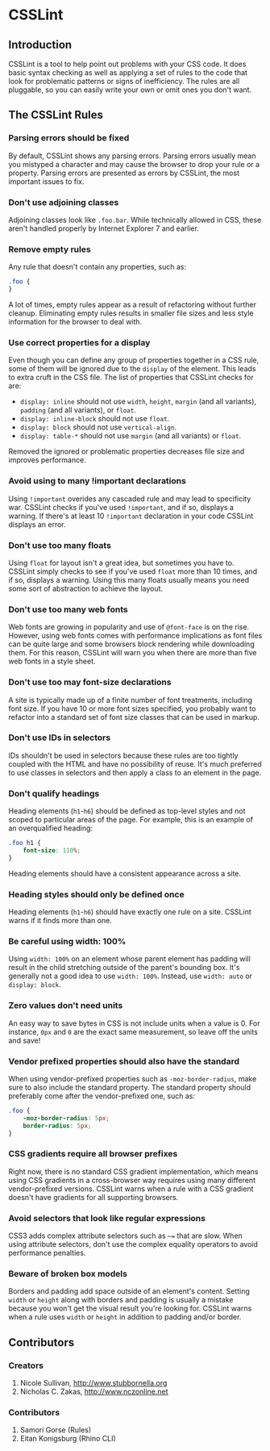 # CSSLint

## Introduction

CSSLint is a tool to help point out problems with your CSS code. It does basic syntax checking as well as applying a set of rules to the code that look for problematic patterns or signs of inefficiency. The rules are all pluggable, so you can easily write your own or omit ones you don't want.

## The CSSLint Rules

### Parsing errors should be fixed

By default, CSSLint shows any parsing errors. Parsing errors usually mean you mistyped a character and may cause the browser to drop your rule or a property. Parsing errors are presented as errors by CSSLint, the most important issues to fix.

### Don't use adjoining classes

Adjoining classes look like `.foo.bar`. While technically allowed in CSS, these aren't handled properly by Internet Explorer 7 and earlier.

### Remove empty rules

Any rule that doesn't contain any properties, such as:

```css
.foo {
}
```
    
A lot of times, empty rules appear as a result of refactoring without further cleanup. Eliminating empty rules results in smaller file sizes and less style information for the browser to deal with.

### Use correct properties for a display

Even though you can define any group of properties together in a CSS rule, some of them will be ignored due to the `display` of the element. This leads to extra cruft in the CSS file. The list of properties that CSSLint checks for are:

* `display: inline` should not use `width`, `height`, `margin` (and all variants), `padding` (and all variants), or `float`.
* `display: inline-block` should not use `float`.
* `display: block` should not use `vertical-align`.
* `display: table-*` should not use `margin` (and all variants) or `float`.

Removed the ignored or problematic properties decreases file size and improves performance.

### Avoid using to many !important declarations

Using `!important` overides any cascaded rule and may lead to specificity war. CSSLint checks if you've used `!important`, and if so, displays a warning. If there's at least 10 `!important` declaration in your code CSSLint displays an error.

### Don't use too many floats

Using `float` for layout isn't a great idea, but sometimes you have to. CSSLint simply checks to see if you've used `float` more than 10 times, and if so, displays a warning. Using this many floats usually means you need some sort of abstraction to achieve the layout.

### Don't use too many web fonts

Web fonts are growing in popularity and use of `@font-face` is on the rise. However, using web fonts comes with performance implications as font files can be quite large and some browsers block rendering while downloading them. For this reason, CSSLint will warn you when there are more than five web fonts in a style sheet.

### Don't use too may font-size declarations

A site is typically made up of a finite number of font treatments, including font size. If you have 10 or more font sizes specified, you probably want to refactor into a standard set of font size classes that can be used in markup.

### Don't use IDs in selectors

IDs shouldn't be used in selectors because these rules are too tightly coupled with the HTML and have no possibility of reuse. It's much preferred to use classes in selectors and then apply a class to an element in the page.

### Don't qualify headings

Heading elements (`h1`-`h6`) should be defined as top-level styles and not scoped to particular areas of the page. For example, this is an example of an overqualified heading:

```css
.foo h1 {
    font-size: 110%;
}
```

Heading elements should have a consistent appearance across a site.

### Heading styles should only be defined once

Heading elements (`h1`-`h6`) should have exactly one rule on a site. CSSLint warns if it finds more than one.

### Be careful using width: 100%

Using `width: 100%` on an element whose parent element has padding will result in the child stretching outside of the parent's bounding box. It's generally not a good idea to use `width: 100%`. Instead, use `width: auto` or `display: block`.

### Zero values don't need units

An easy way to save bytes in CSS is not include units when a value is 0. For instance, `0px` and `0` are the exact same measurement, so leave off the units and save!

### Vendor prefixed properties should also have the standard

When using vendor-prefixed properties such as `-moz-border-radius`, make sure to also include the standard property. The standard property should preferably come after the vendor-prefixed one, such as:

```css
.foo {
    -moz-border-radius: 5px;
    border-radius: 5px;
}
```

### CSS gradients require all browser prefixes

Right now, there is no standard CSS gradient implementation, which means using CSS gradients in a cross-browser way requires using many different vendor-prefixed versions. CSSLint warns when a rule with a CSS gradient doesn't have gradients for all supporting browsers. 

### Avoid selectors that look like regular expressions

CSS3 adds complex attribute selectors such as `~=` that are slow. When using attribute selectors, don't use the complex equality operators to avoid performance penalties.

### Beware of broken box models

Borders and padding add space outside of an element's content. Setting `width` or `height` along with borders and padding is usually a mistake because you won't get the visual result you're looking for. CSSLint warns when a rule uses `width` or `height` in addition to padding and/or border.

## Contributors

### Creators

1. Nicole Sullivan, http://www.stubbornella.org
1. Nicholas C. Zakas, http://www.nczonline.net

### Contributors

1. Samori Gorse (Rules)
1. Eitan Konigsburg (Rhino CLI)
